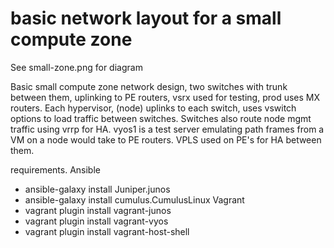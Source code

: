 # basic network layout for a small compute zone

  
See small-zone.png for diagram 

Basic small compute zone network design, two switches with trunk between them, uplinking to PE routers, vsrx used for testing, prod uses MX routers. Each hypervisor, (node) uplinks to each switch, uses vswitch options to load traffic between switches.   Switches also route node mgmt traffic using vrrp for HA.  vyos1 is a test server emulating path frames from a VM on a node would take to PE routers. VPLS used on PE's for HA between them.

requirements.
Ansible
 - ansible-galaxy install Juniper.junos
 - ansible-galaxy install cumulus.CumulusLinux
Vagrant 
 - vagrant plugin install vagrant-junos
 - vagrant plugin install vagrant-vyos
 - vagrant plugin install vagrant-host-shell
 
